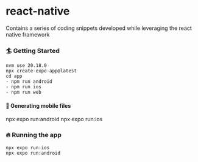 # react-native
Contains a series of coding snippets developed while leveraging the react native framework 

### 🏄 Getting Started
```
nvm use 20.18.0
npx create-expo-app@latest
cd app
- npm run android
- npm run ios
- npm run web
```

#### 📱 Generating mobile files
npx expo run:android
npx expo run:ios

### 🔥 Running the app
```
npx expo run:ios
npx expo run:android
```
